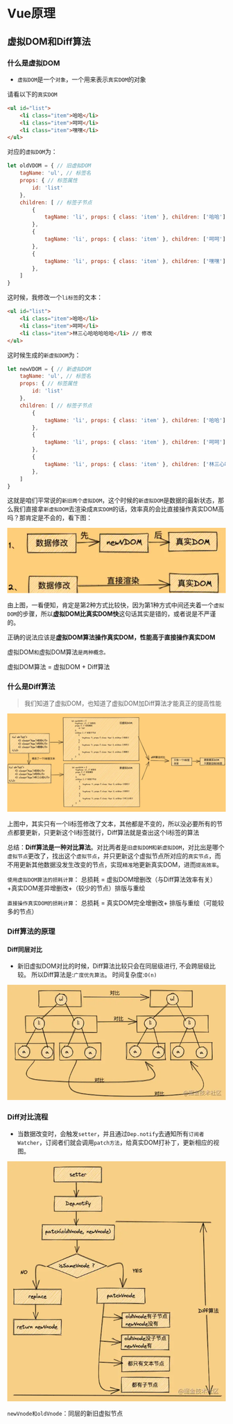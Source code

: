 # Vue原理



## 虚拟DOM和Diff算法



### 什么是虚拟DOM

- `虚拟DOM`是一个`对象`，一个用来表示`真实DOM`的对象



请看以下的`真实DOM`

```html
<ul id="list">
    <li class="item">哈哈</li>
    <li class="item">呵呵</li>
    <li class="item">嘿嘿</li>
</ul>
```



对应的`虚拟DOM`为：

```js
let oldVDOM = { // 旧虚拟DOM
    tagName: 'ul', // 标签名
    props: { // 标签属性
        id: 'list'
    },
    children: [ // 标签子节点
        {
            tagName: 'li', props: { class: 'item' }, children: ['哈哈']
        },
        {
            tagName: 'li', props: { class: 'item' }, children: ['呵呵']
        },
        {
            tagName: 'li', props: { class: 'item' }, children: ['嘿嘿']
        },
    ]
}
```



这时候，我修改一个`li标签`的文本：

```html
<ul id="list">
    <li class="item">哈哈</li>
    <li class="item">呵呵</li>
    <li class="item">林三心哈哈哈哈哈</li> // 修改
</ul>
```



这时候生成的`新虚拟DOM`为：

```js
let newVDOM = { // 新虚拟DOM
    tagName: 'ul', // 标签名
    props: { // 标签属性
        id: 'list'
    },
    children: [ // 标签子节点
        {
            tagName: 'li', props: { class: 'item' }, children: ['哈哈']
        },
        {
            tagName: 'li', props: { class: 'item' }, children: ['呵呵']
        },
        {
            tagName: 'li', props: { class: 'item' }, children: ['林三心哈哈哈哈哈']
        },
    ]
}
```



这就是咱们平常说的`新旧两个虚拟DOM`，这个时候的`新虚拟DOM`是数据的最新状态，那么我们直接拿`新虚拟DOM`去渲染成`真实DOM`的话，效率真的会比直接操作真实DOM高吗？那肯定是不会的，看下图：

![image-20210812224324976](https://raw.githubusercontent.com/xixixiaoyu/cloundImg/main/img/20210812224335.png)



由上图，一看便知，肯定是第2种方式比较快，因为第1种方式中间还夹着一个`虚拟DOM`的步骤，所以**虚拟DOM比真实DOM快**这句话其实是错的，或者说是不严谨的。

正确的说法应该是**虚拟DOM算法操作真实DOM，性能高于直接操作真实DOM**

虚拟DOM`和`虚拟DOM算法`是两种概念。`

虚拟DOM算法 = 虚拟DOM + Diff算法





### 什么是Diff算法

> 我们知道了虚拟DOM，也知道了虚拟DOM加Diff算法才能真正的提高性能



![image-20210812224719637](https://raw.githubusercontent.com/xixixiaoyu/cloundImg/main/img/20210812224722.png)

上图中，其实只有一个li标签修改了文本，其他都是不变的，所以没必要所有的节点都要更新，只更新这个li标签就行，Diff算法就是查出这个li标签的算法

总结：**Diff算法是一种对比算法**。对比两者是`旧虚拟DOM和新虚拟DOM`，对比出是哪个`虚拟节点`更改了，找出这个`虚拟节点`，并只更新这个虚拟节点所对应的`真实节点`，而不用更新其他数据没发生改变的节点，实现`精准`地更新真实DOM，进而`提高效率`。



`使用虚拟DOM算法的损耗计算`： 总损耗 = 虚拟DOM增删改（与Diff算法效率有关） +真实DOM差异增删改+（较少的节点）排版与重绘



`直接操作真实DOM的损耗计算`： 总损耗 = 真实DOM完全增删改+ 排版与重绘（可能较多的节点）



### Diff算法的原理



#### Diff同层对比

- 新旧虚拟DOM对比的时候，Diff算法比较只会在同层级进行, 不会跨层级比较。 所以Diff算法是:`广度优先算法`。 时间复杂度:`O(n)`



![截屏2021-08-08 上午11.32.47.png](https://raw.githubusercontent.com/xixixiaoyu/cloundImg/main/img/20210812225910.webp)



### Diff对比流程

- 当数据改变时，会触发`setter`，并且通过`Dep.notify`去通知所有`订阅者Watcher`，订阅者们就会调用`patch方法`，给真实DOM打补丁，更新相应的视图。

![截屏2021-08-08 上午11.49.38.png](https://raw.githubusercontent.com/xixixiaoyu/cloundImg/main/img/20210812230209.webp)

`newVnode和oldVnode`：同层的新旧虚拟节点

